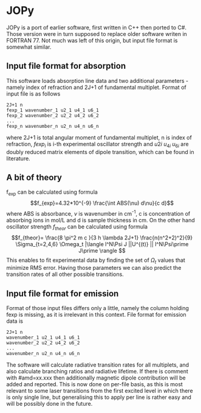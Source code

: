 # JOPy #


JOPy is a port of earlier software, first written in C++ then ported to C#. Those version were in turn supposed to replace older software writen in FORTRAN 77. Not much was left of this origin, but input file format is somewhat similar.
## Input file format for absorption ##
This software loads absorption line data and two additional parameters - namely index of refraction and 2J+1 of fundamental multiplet.
Format of input file is as follows

    2J+1 n
    fexp_1 wavenumber_1 u2_1 u4_1 u6_1 
    fexp_2 wavenumber_2 u2_2 u4_2 u6_2
    ...
    fexp_n wavenumber_n u2_n u4_n u6_n
where 2J+1 is total angular moment of fundamental multiplet, n is index of refraction, $fexp_i$ is i-th experimental oscillator strength and $u{2i}$ $u_{4i}$ $u_{6i}$ are doubly reduced matrix elements of dipole transition, which can be found in literature.
## A bit of theory ##
f<sub>exp</sub> can be calculated using formula $$f_{exp}=4.32*10^{-9} \frac{\int ABS(\nu) d\nu}{c d}$$ where ABS is absorbance, $\nu$ is wavenumber in cm<sup>-1</sup>, c is concentration of absorbing ions in mol/L and d is sample thickness in cm.
On the other hand oscillator strength $f_{theor}$ can be calculated using formula
$$f_{theor}= \frac{8 \pi^2 m c }{3 h  \lambda 2J+1} \frac{n(n^2+2)^2}{9} \Sigma_{t=2,4,6} \Omega_t |\langle l^N\Psi J ||U^{(t)} || l^N\Psi\prime J\prime \rangle $$
This enables to fit experimental data by finding the set of $\Omega_t$ values that minimize RMS error. Having those parameters we can also predict the transition rates of all other possible transitions.

## Input file format for emission ##
Format of those input files differs only a little, namely the column holding fexp is missing, as it is irrelevant in this context. 
File format for emission data is 

    2J+1 n
    wavenumber_1 u2_1 u4_1 u6_1 
    wavenumber_2 u2_2 u4_2 u6_2
    ...
    wavenumber_n u2_n u4_n u6_n

The software will calculate radiative transition rates for all multiplets, and also calculate branching ratios and radiative lifetime.
If there is comment with #amd=xx.xxx then additionally magnetic dipole contribution will be added and reported. This is now done on per-file basis, as this is most relevant to some laser transitions from the first excited level in which there is only single line, but generalising this to apply per line is rather easy and will be possibly done in the future.